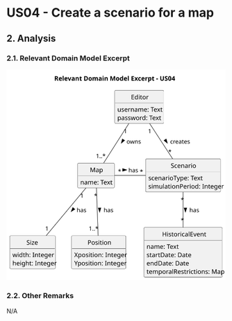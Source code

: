 # US04 - Create a scenario for a map

## 2. Analysis

### 2.1. Relevant Domain Model Excerpt

![US04 - Create a scenario](svg/US04-analysis.svg)

### 2.2. Other Remarks

N/A